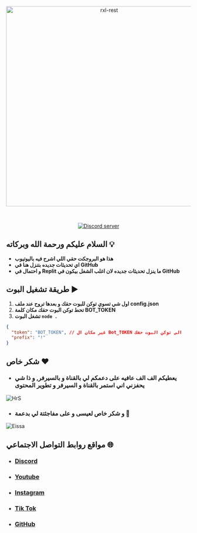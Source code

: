 <div align="center">
	<br />
	<p>
		<a href="https://mrhrs.xyz"><img src="https://media.discordapp.net/attachments/1105785961536827394/1156617133866889316/HrS-Text.png?ex=65159f25&is=65144da5&hm=1f6361962d958fba6c82a5dbfc9901c24642d2d8f156c7d2198ac73054142947&=&width=1440&height=492" width="546" alt="rxl-rest" /></a>
	</p>
	<br />
	<p>
		<a href="https://discord.gg/6CuMuv5Yzg"><img src="https://img.shields.io/discord/977544174125609010?logo=discord&color=5865F2" alt="Discord server" /></a>
	</p>
</div>

## السلام عليكم ورحمة الله وبركاته 💡

- **هذا هو البروجكت حقي اللي اشرح فيه باليوتيوب**
- **اي تحديثات جديده بتنزل هنا في GitHub**
- **و احتمال في Replit ما ينزل تحديثات جديده لان اغلب الشغل بيكون في GitHub**

## طريقة تشغيل البوت ▶️

1. **اول شي تسوي توكن للبوت حقك و بعدها تروح عند ملف config.json**
2. **تحط توكن البوت حقك مكان كلمة BOT_TOKEN**
3. **تشغل البوت `node .`**

```json
{
  "token": "BOT_TOKEN", // غير مكان ال Bot_TOKEN الى توكن البوت حقك
  "prefix": "!"
}
```

## شكر خاص ❤️

- ### يعطيكم الف الف عافيه على دعمكم لي بالقناة و بالسيرفر, و ذا شي يحفزني اني استمر بالقناة و السيرفر و تطوير المحتوى

![HrS](https://media.discordapp.net/attachments/1105785961536827394/1156634529893711954/Screenshot_2023-09-27_195211.png?ex=6515af59&is=65145dd9&hm=f5993721d19277c7105333dc8b169481d738250ba11a15c2aaf05d7c8b423777&=&width=1419&height=671)

- ### و شكر خاص لعيسى و على مفاجئتة لي بدعمة 🫡

![Eissa](https://media.discordapp.net/attachments/1105785961536827394/1156635096984592455/Screenshot_2023-09-25_213623.png?ex=6515afe0&is=65145e60&hm=da5e53a42af9004884e35cb5e6e6aed97d2e1027f6afb4d1c39645af6397aca0&=&width=1336&height=671)

## مواقع روابط التواصل الاجتماعي 🌐

- ### [Discord](https://discord.gg/6CuMuv5Yzg)
- ### [Youtube](https://www.youtube.com/@Mr_HrS)
- ### [Instagram](https://www.instagram.com/hrs_serv/)
- ### [Tik Tok](https://www.tiktok.com/@mr_hrs_)
- ### [GitHub](https://github.com/RlxChap2)